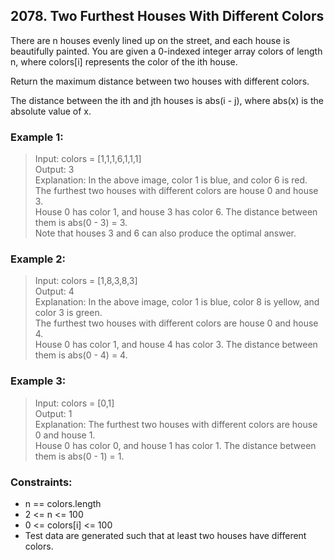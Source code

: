 ## 2078. Two Furthest Houses With Different Colors

There are n houses evenly lined up on the street, and each house is beautifully painted. You are given a 0-indexed integer array colors of length n, where colors[i] represents the color of the ith house.

Return the maximum distance between two houses with different colors.

The distance between the ith and jth houses is abs(i - j), where abs(x) is the absolute value of x.

### Example 1:

> Input: colors = [1,1,1,6,1,1,1]<br/>
> Output: 3<br/>
> Explanation: In the above image, color 1 is blue, and color 6 is red.<br/>
> The furthest two houses with different colors are house 0 and house 3.<br/>
> House 0 has color 1, and house 3 has color 6. The distance between them is abs(0 - 3) = 3.<br/>
> Note that houses 3 and 6 can also produce the optimal answer.

### Example 2:

> Input: colors = [1,8,3,8,3]<br/>
> Output: 4<br/>
> Explanation: In the above image, color 1 is blue, color 8 is yellow, and color 3 is green.<br/>
> The furthest two houses with different colors are house 0 and house 4.<br/>
> House 0 has color 1, and house 4 has color 3. The distance between them is abs(0 - 4) = 4.<br/>

### Example 3:

> Input: colors = [0,1]<br/>
> Output: 1<br/>
> Explanation: The furthest two houses with different colors are house 0 and house 1.<br/>
> House 0 has color 0, and house 1 has color 1. The distance between them is abs(0 - 1) = 1.

### Constraints:

- n == colors.length
- 2 <= n <= 100
- 0 <= colors[i] <= 100
- Test data are generated such that at least two houses have different colors.